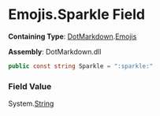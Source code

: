 # Emojis\.Sparkle Field

**Containing Type**: [DotMarkdown](../../README.md)\.[Emojis](../README.md)

**Assembly**: DotMarkdown\.dll

```csharp
public const string Sparkle = ":sparkle:"
```

### Field Value

System\.[String](https://docs.microsoft.com/en-us/dotnet/api/system.string)